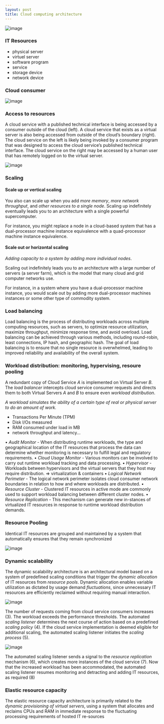 ```yaml
---
layout: post
title: Cloud computing architecture
---
```


![image](https://user-images.githubusercontent.com/109908559/217190814-888b46ac-383f-4030-977e-e0dca9cc8ec1.png)

### IT Resources

- physical server
- virtuel server
- software program
- service
- storage device
- network device

### Cloud consumer

![image](https://user-images.githubusercontent.com/109908559/217191286-f7f5f9d4-ad4e-4093-999b-5eab89dd8677.png)

### Access to resources

A cloud service with a published technical interface is being accessed by a consumer outside of the cloud (left). A cloud
service that exists as a virtual server is also being accessed from outside of the cloud’s boundary (right). The cloud service
on the left is likely being invoked by a consumer program that was designed to access the cloud service’s published technical
interface. The cloud service on the right may be accessed by a human user that has remotely logged on to the virtual server.

![image](https://user-images.githubusercontent.com/109908559/217192023-11fee077-e76f-492d-a23d-239e1633c5f1.png)

### Scaling

#### Scale up or vertical scaling

You also can scale up when you add *more memory*, *more network throughput*, and
*other resources to a single node*. Scaling up indefinitely eventually leads you to an architecture with a single powerful supercomputer.

For instance, you might replace a node in a cloud-based system that has a dual-processor machine instance equivalence
with a quad-processor machine instance equivalence. 

#### Scale out or horizontal scaling

*Adding capacity to a system by adding more individual nodes*.

Scaling out indefinitely leads you to an architecture with a large number of servers (a server farm), which is the model that many
cloud and grid computer networks use.

For instance, in a system where you have a dual-processor machine instance, you would scale out by adding more dual-processor machines instances or some other type of commodity system.

### Load balancing

Load balancing is the process of distributing workloads across multiple computing resources, such as servers, to optimize resource utilization, maximize throughput, minimize response time, and avoid overload. Load balancing can be achieved through various methods, including round-robin, least connections, IP hash, and geographic hash. The goal of load balancing is to ensure that no single resource is overwhelmed, leading to improved reliability and availability of the overall system.

### Workload distribution: monitoring, hypervising, resoure pooling

A redundant copy of Cloud Service $A$ is implemented on Virtual Server $B$. The *load balancer* intercepts cloud service
consumer requests and directs them to both Virtual Servers $A$ and $B$ to ensure even *workload distribution*.

*A workload simulates the ability of a certain type of real or physical server to do an amount of work.*
- Transactions Per Minute (TPM)
- Disk I/Os measured
- RAM consumed under load in MB
- network throughput and latency...

• *Audit Monitor* - When distributing runtime workloads, the type and geographical
location of the IT resources that process the data can determine whether
monitoring is necessary to fulfill legal and regulatory requirements.
• *Cloud Usage Monitor* - Various monitors can be involved to carry out runtime
workload tracking and data processing.
• *Hypervisor* - Workloads between hypervisors and the virtual servers that they
host may require distribution. => virtualization & containers
• *Logical Network Perimeter* - The logical network perimeter isolates cloud
consumer network boundaries in relation to how and where workloads are
distributed.
• *Resource Cluster* - Clustered IT resources in active mode are commonly used to
support workload balancing between different cluster nodes.
• *Resource Replication* - This mechanism can generate new in-stances of
virtualized IT resources in response to runtime workload distribution demands.

### Resource Pooling

Identical IT resources are grouped and maintained by a system that automatically ensures that they remain synchronized

![image](https://user-images.githubusercontent.com/109908559/217198051-b92cc8a5-d260-42fb-b979-3abcadf84aed.png)

### Dynamic scalability

The dynamic scalability architecture is an architectural model based on a system of predefined scaling
conditions that trigger the *dynamic allocation* of IT resources from *resource pools*. Dynamic allocation enables variable utilization as dictated by usage demand *fluctuations*, since unnecessary IT resources are efficiently
reclaimed without requiring manual interaction.

![image](https://user-images.githubusercontent.com/109908559/217199887-f8096f1c-d036-4671-94f6-19dba668b8a8.png)

The number of requests coming from cloud service consumers increases (3). The workload exceeds the performance thresholds. The automated *scaling listener*
determines the next course of action based on a predefined *scaling policy* (4). If the cloud service implementation is deemed eligible for additional scaling, the
automated scaling listener initiates the *scaling process* (5).

![image](https://user-images.githubusercontent.com/109908559/217200118-41c2569b-b031-4387-9731-8a064f0e6f3d.png)

The automated scaling listener sends a signal to the *resource replication* mechanism (6), which creates more instances of the cloud service (7). Now that the increased workload has been accommodated, the automated scaling listener resumes monitoring and detracting and adding IT resources, as required (8)

### Elastic resource capacity

The elastic resource capacity architecture is primarily related to the
*dynamic provisioning of virtual servers*, using a system that allocates
and reclaims CPUs and RAM in immediate response to the fluctuating
processing requirements of hosted IT re-sources
